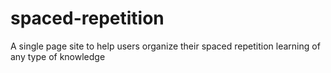 # spaced-repetition
A single page site to help users organize their spaced repetition learning of any type of knowledge
